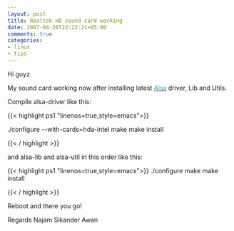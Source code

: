 ```yaml
---
layout: post
title: Realtek HD sound card working
date: 2007-04-30T22:23:21+05:00
comments: true
categories:
- linux
- tips
---
```

Hi guyz

My sound card working now after installing latest <a href="http://www.alsa-project.org/"><font color="#578fb2">Alsa</font></a> driver, Lib and Utils.

Compile alsa-driver like this:

{{< highlight ps1  "linenos=true,style=emacs">}}

./configure --with-cards=hda-intel
    make
    make install

{{< / highlight >}}

and alsa-lib and alsa-util in this order like this:

{{< highlight ps1  "linenos=true,style=emacs">}}
    ./configure
    make
    make install

{{< / highlight >}}

Reboot and there you go!

Regards
Najam Sikander Awan

